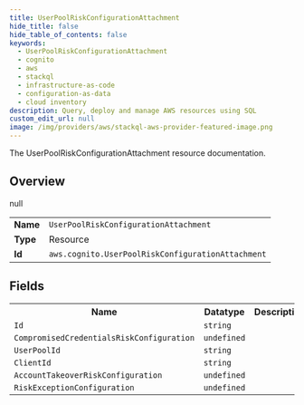 ```yaml
---
title: UserPoolRiskConfigurationAttachment
hide_title: false
hide_table_of_contents: false
keywords:
  - UserPoolRiskConfigurationAttachment
  - cognito
  - aws
  - stackql
  - infrastructure-as-code
  - configuration-as-data
  - cloud inventory
description: Query, deploy and manage AWS resources using SQL
custom_edit_url: null
image: /img/providers/aws/stackql-aws-provider-featured-image.png
---
```

The UserPoolRiskConfigurationAttachment resource documentation.

## Overview
<table><tbody>
<tr><td><b>Name</b></td><td><code>UserPoolRiskConfigurationAttachment</code></td></tr>
<tr><td><b>Type</b></td><td>Resource</td></tr>
null
<tr><td><b>Id</b></td><td><code>aws.cognito.UserPoolRiskConfigurationAttachment</code></td></tr>
</tbody></table>

## Fields
<table><tbody>
<tr><th>Name</th><th>Datatype</th><th>Description</th></tr>
<tr><td><code>Id</code></td><td><code>string</code></td><td></td></tr><tr><td><code>CompromisedCredentialsRiskConfiguration</code></td><td><code>undefined</code></td><td></td></tr><tr><td><code>UserPoolId</code></td><td><code>string</code></td><td></td></tr><tr><td><code>ClientId</code></td><td><code>string</code></td><td></td></tr><tr><td><code>AccountTakeoverRiskConfiguration</code></td><td><code>undefined</code></td><td></td></tr><tr><td><code>RiskExceptionConfiguration</code></td><td><code>undefined</code></td><td></td></tr>
</tbody></table>